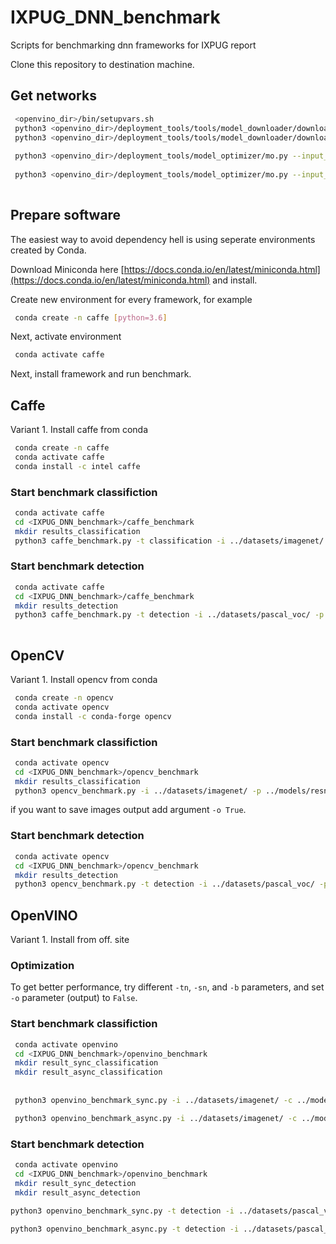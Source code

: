 # IXPUG_DNN_benchmark
Scripts for benchmarking dnn frameworks for IXPUG report

Clone this repository to destination machine.

## Get networks

```bash
 <openvino_dir>/bin/setupvars.sh
 python3 <openvino_dir>/deployment_tools/tools/model_downloader/downloader.py --output <output_folder> -- name resnet-50 
 python3 <openvino_dir>/deployment_tools/tools/model_downloader/downloader.py --output <output_folder> -- name ssd300
 
 python3 <openvino_dir>/deployment_tools/model_optimizer/mo.py --input_model <resnet50_folder>/resnet-50.caffemodel --input_proto <resnet50_folder>/resnet-50.prototxt 
 
 python3 <openvino_dir>/deployment_tools/model_optimizer/mo.py --input_model <ssd300_folder>/ssd300.caffemodel --input_proto <ssd300_folder>/ssd300.prototxt  --mean_values [104.0,117.0,123.0]
 
```

## Prepare software


The easiest way to avoid dependency hell is using seperate environments created by Conda. 

Download Miniconda here [https://docs.conda.io/en/latest/miniconda.html](https://docs.conda.io/en/latest/miniconda.html) and install.

Create new environment for every framework, for example
```bash
 conda create -n caffe [python=3.6]
```

Next, activate environment

```bash
 conda activate caffe
```

Next, install framework and run benchmark.


## Caffe

Variant 1. Install caffe from conda

```bash
 conda create -n caffe
 conda activate caffe
 conda install -c intel caffe
```

### Start benchmark classifiction

```bash
 conda activate caffe
 cd <IXPUG_DNN_benchmark>/caffe_benchmark
 mkdir results_classification
 python3 caffe_benchmark.py -t classification -i ../datasets/imagenet/ -p ../models/resnet-50.prototxt -m ../models/resnet-50.caffemodel -ni 1000 -o False -of ./results_classification/ -r ./results_classification/result.csv
```

### Start benchmark detection
```bash
 conda activate caffe
 cd <IXPUG_DNN_benchmark>/caffe_benchmark
 mkdir results_detection
 python3 caffe_benchmark.py -t detection -i ../datasets/pascal_voc/ -p ../models/ssd300.prototxt -m ../models/ssd300.caffemodel -ni 1000 -o False -of ./results_detection/ -r ./results_detection/result.csv -me [104,117,123]
 
```

## OpenCV

Variant 1. Install opencv from conda

```bash
 conda create -n opencv
 conda activate opencv
 conda install -c conda-forge opencv
```

### Start benchmark classifiction

```bash
 conda activate opencv
 cd <IXPUG_DNN_benchmark>/opencv_benchmark
 mkdir results_classification
 python3 opencv_benchmark.py -i ../datasets/imagenet/ -p ../models/resnet-50.prototxt -m ../models/resnet-50.caffemodel -ni 1000 -of ./results_classification/ -r ./results_classification/result.csv -w 224 -he 224 -s 1.0
```

if you want to save images output add argument `-o True`.

### Start benchmark detection

```bash
 conda activate opencv
 cd <IXPUG_DNN_benchmark>/opencv_benchmark
 mkdir results_detection
 python3 opencv_benchmark.py -t detection -i ../datasets/pascal_voc/ -p ../models/ssd300.prototxt -m ../models/ssd300.caffemodel -ni 1000 -of ./results_detection/ -r ./results_detection/result.csv -w 300 -he 300 -s 1.0
```

## OpenVINO

Variant 1. Install from off. site


### Optimization 
To get better performance, try different `-tn`, `-sn`, and `-b` parameters, and set `-o` parameter (output) to `False`.

### Start benchmark classifiction

```bash
 conda activate openvino
 cd <IXPUG_DNN_benchmark>/openvino_benchmark
 mkdir result_sync_classification
 mkdir result_async_classification
 
 
 python3 openvino_benchmark_sync.py -i ../datasets/imagenet/ -c ../models/resnet-50.xml -m ../models/resnet-50.bin -ni 1000 -o False -of ./result_sync/ -r result_sync.csv -s 1.0 -w 224 -he 224 -b 1

 python3 openvino_benchmark_async.py -i ../datasets/imagenet/ -c ../models/resnet-50.xml -m ../models/resnet-50.bin -ni 1000 -o False -of ./result_async/ -r result_async.csv -s 1.0 -w 224 -he 224 -b 1
```

### Start benchmark detection

```bash
 conda activate openvino
 cd <IXPUG_DNN_benchmark>/openvino_benchmark
 mkdir result_sync_detection
 mkdir result_async_detection
 
python3 openvino_benchmark_sync.py -t detection -i ../datasets/pascal_voc/ -c ../models/ssd300.xml -m ../models/ssd300.bin -ni 1000 -of ./result_sync_detection/ -r ./result_sync_detection/result_sync.csv -s 1.0 -w 300 -he 300 -b 1 -e ~/intel/openvino/deployment_tools/inference_engine/lib/intel64/libcpu_extension_avx2.so

python3 openvino_benchmark_async.py -t detection -i ../datasets/pascal_voc/ -c ../models/ssd300.xml -m ../models/ssd300.bin -ni 1000 -of ./result_async_detection/ -r ./result_async_detection/result_async.csv -s 1.0 -w 300 -he 300 -b 1 -e ~/intel/openvino/deployment_tools/inference_engine/lib/intel64/libcpu_extension_avx2.so
```
